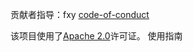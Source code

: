 贡献者指导：fxy
[code-of-conduct](code-of-conduct.md)

该项目使用了[Apache 2.0](https://www.apache.org/licenses/LICENSE-2.0)许可证。
使用指南
